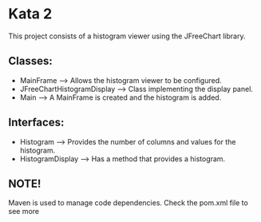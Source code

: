 # Kata 2 #
This project consists of a histogram viewer using the JFreeChart library.
## Classes: ##
- MainFrame --> Allows the histogram viewer to be configured.
- JFreeChartHistogramDisplay --> Class implementing the display panel.
- Main --> A MainFrame is created and the histogram is added.

## Interfaces: ##
- Histogram --> Provides the number of columns and values for the histogram.
- HistogramDisplay --> Has a method that provides a histogram.

## NOTE! 
Maven is used to manage code dependencies. Check the pom.xml file to see more
